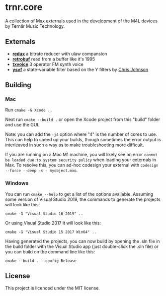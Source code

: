# trnr.core

A collection of Max externals used in the development of the M4L devices by Ternär Music Technology.

## Externals

- **[redux](https://github.com/ChrisHerb/trnr.core/blob/master/source/projects/trnr.core.redux_tilde/trnr.core.redux_tilde.cpp)** a bitrate reducer with ulaw compansion
- **[retrobuf](https://github.com/ChrisHerb/trnr.core/blob/master/source/projects/trnr.core.retrobuf_tilde/trnr.core.retrobuf_tilde.cpp)** read from a buffer like it's 1995
- **[txvoice](https://github.com/ChrisHerb/trnr.core/tree/master/source/projects/trnr.core.txvoice_tilde)** 3 operator FM synth voice
- **[ysvf](https://github.com/ChrisHerb/trnr.core/blob/master/source/projects/trnr.core.ysvf_tilde/trnr.core.ysvf_tilde.cpp)** a state-variable filter based on the Y filters by [Chris Johnson](https://github.com/airwindows)

## Building

### Mac

Run `cmake -G Xcode ..`

Next run `cmake --build .` or open the Xcode project from this "build" folder and use the GUI.

Note: you can add the `-j4` option where "4" is the number of cores to use. This can help to speed up your builds, though sometimes the error output is interleaved in such a way as to make troubleshooting more difficult.

If you are running on a Mac M1 machine, you will likely see an error `cannot be loaded due to system security policy` when loading your externals in Max. To resolve this, you can ad-hoc codesign your external with `codesign --force --deep -s - myobject.mxo`.

### Windows

You can run `cmake --help` to get a list of the options available. Assuming some version of Visual Studio 2019, the commands to generate the projects will look like this:

`cmake -G "Visual Studio 16 2019" ..`

Or using Visual Studio 2017 it will look like this:

`cmake -G "Visual Studio 15 2017 Win64" ..`

Having generated the projects, you can now build by opening the .sln file in the build folder with the Visual Studio app (just double-click the .sln file) or you can build on the command line like this:

`cmake --build . --config Release`

## License

This project is licenced under the MIT license.
